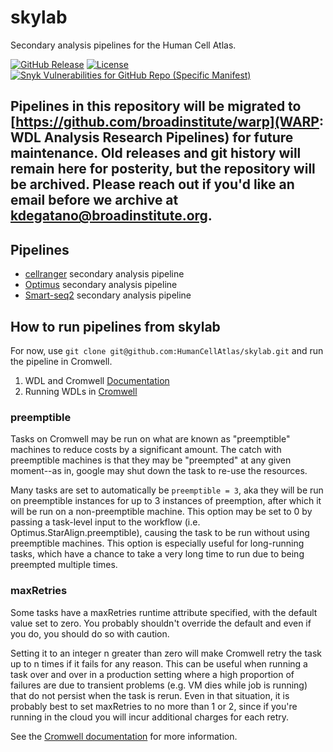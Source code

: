 # skylab
Secondary analysis pipelines for the Human Cell Atlas.

[![GitHub Release](https://img.shields.io/github/release-pre/HumanCellAtlas/skylab.svg?label=Latest%20Release&style=flat-square&colorB=green)](https://github.com/HumanCellAtlas/skylab/releases)
[![License](https://img.shields.io/github/license/HumanCellAtlas/skylab.svg?style=flat-square)](https://github.com/HumanCellAtlas/skylab/blob/master/LICENSE)
[![Snyk Vulnerabilities for GitHub Repo (Specific Manifest)](https://img.shields.io/snyk/vulnerabilities/github/HumanCellAtlas/skylab/docker/cellranger/requirements.txt.svg?style=flat-square&label=Snyk%20Scripts%20Vulnerabilities&logo=Snyk)](https://snyk.io/test/github/HumanCellAtlas/skylab?targetFile=docker/cellranger/requirements.txt)

## Pipelines in this repository will be migrated to [https://github.com/broadinstitute/warp](WARP: WDL Analysis Research Pipelines) for future maintenance. Old releases and git history will remain here for posterity, but the repository will be archived. Please reach out if you'd like an email before we archive at kdegatano@broadinstitute.org. 

## Pipelines
- [cellranger](https://github.com/HumanCellAtlas/skylab/tree/master/pipelines/cellranger) secondary analysis pipeline
- [Optimus](https://github.com/HumanCellAtlas/skylab/tree/master/pipelines/optimus) secondary analysis pipeline
- [Smart-seq2](https://github.com/HumanCellAtlas/skylab/tree/master/pipelines/smartseq2_single_sample) secondary analysis pipeline

## How to run pipelines from skylab
For now, use `git clone git@github.com:HumanCellAtlas/skylab.git` and run the pipeline in Cromwell.

1. WDL and Cromwell [Documentation](https://software.broadinstitute.org/wdl/)
2. Running WDLs in [Cromwell](https://software.broadinstitute.org/wdl/documentation/execution.php)

### preemptible

Tasks on Cromwell may be run on what are known as "preemptible" machines to reduce costs by a significant amount. The catch with preemptible machines is that they may be "preempted" at any given moment--as in, google may shut down the task to re-use the resources.

Many tasks are set to automatically be `preemptible = 3`, aka they will be run on preemptible instances for up to 3 instances of preemption, after which it will be run on a non-preemptible machine. This option may be set to 0 by passing a task-level input to the workflow (i.e. Optimus.StarAlign.preemptible), causing the task to be run without using preemptible machines. This option is especially useful for long-running tasks, which have a chance to take a very long time to run due to being preempted multiple times.

### maxRetries

Some tasks have a maxRetries runtime attribute specified, with the default value set to zero. You probably shouldn't override the default and even if you do, you should do so with caution.

Setting it to an integer n greater than zero will make Cromwell retry the task up to n times if it fails for any reason. This can be useful when running a task over and over in a production setting where a high proportion of failures are due to transient problems (e.g. VM dies while job is running) that do not persist when the task is rerun. Even in that situation, it is probably best to set maxRetries to no more than 1 or 2, since if you're running in the cloud you will incur additional charges for each retry.

See the [Cromwell documentation](http://cromwell.readthedocs.io/en/develop/RuntimeAttributes/#maxretries) for more information.
